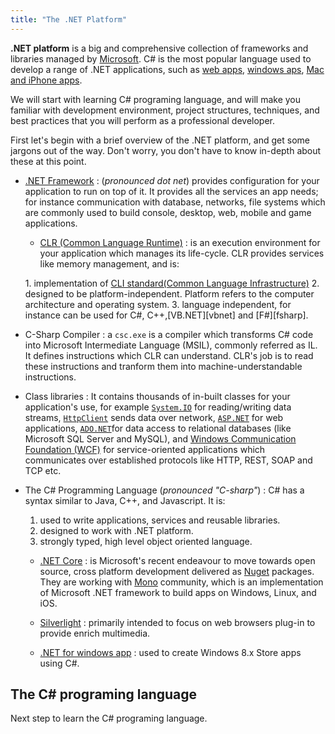 ```yaml
---
title: "The .NET Platform"
---
```


**.NET platform** is a big and comprehensive collection of frameworks and libraries managed by [Microsoft](https://www.microsoft.com/net). C# is the most popular language used to develop a range of .NET applications, such as [web apps](http://www.asp.net/), [windows aps](https://dev.windows.com/en-us/), [Mac and iPhone apps](https://www.xamarin.com/platform).

We will start with learning <a>C# programing language</a>, and will make you familiar with development environment, project structures, techniques, and best practices that you will perform as a professional developer.

First let's begin with a brief overview of the .NET platform, and get some jargons out of the way. Don't worry, you don't have to know in-depth about these at this point.

*   [.NET Framework](https://msdn.microsoft.com/en-gb/library/w0x726c2(v=vs.110).aspx) : (_pronounced dot net_) provides configuration for your application to run on top of it. It provides all the services an app needs; for instance communication with database, networks, file systems which are commonly used to build console, desktop, web, mobile and game applications.
    *   [CLR (Common Language Runtime)](https://msdn.microsoft.com/en-us/library/8bs2ecf4(v=vs.100).aspx) : is an execution environment for your application which manages its life-cycle. CLR provides services like memory management, and is:

    1\. implementation of [CLI standard(Common Language Infrastructure)](http://www.ecma-international.org/publications/standards/Ecma-335.htm)
    2\. designed to be platform-independent. Platform refers to the computer architecture and operating system.
    3\. language independent, for instance can be used for C#, C++,[VB.NET][vbnet] and [F#][fsharp].

*   C-Sharp Compiler : a `csc.exe` is a compiler which transforms C# code into Microsoft Intermediate Language (MSIL), commonly referred as IL. It defines instructions which CLR can understand. CLR's job is to read these instructions and tranform them into machine-understandable instructions.

*   Class libraries : It contains thousands of in-built classes for your application's use, for example [`System.IO`](https://msdn.microsoft.com/en-us/library/system.io(v=vs.110).aspx) for reading/writing data streams, [`HttpClient`](https://msdn.microsoft.com/en-us/library/system.net.http.httpclient(v=vs.118).aspx) sends data over network, [`ASP.NET`](http://www.asp.net/) for web applications, [`ADO.NET`](https://msdn.microsoft.com/en-us/library/h43ks021(v=vs.110).aspx)for data access to relational databases (like Microsoft SQL Server and MySQL), and [Windows Communication Foundation (WCF)](https://msdn.microsoft.com/en-us/library/ms735119(v=vs.90).aspx) for service-oriented applications which communicates over established protocols like HTTP, REST, SOAP and TCP etc.

*   The C# Programming Language (_pronounced "C-sharp"_) : C# has a syntax similar to Java, C++, and Javascript. It is:

    1.  used to write applications, services and reusable libraries.
    2.  designed to work with .NET platform.
    3.  strongly typed, high level object oriented language.
    *   [.NET Core](https://blogs.msdn.microsoft.com/dotnet/2014/12/04/introducing-net-core/) : is Microsoft's recent endeavour to move towards open source, cross platform development delivered as [Nuget](https://www.nuget.org/) packages. They are working with [Mono](http://www.mono-project.com/) community, which is an implementation of Microsoft .NET framework to build apps on Windows, Linux, and iOS.

    *   [Silverlight](https://www.microsoft.com/silverlight/) : primarily intended to focus on web browsers plug-in to provide enrich multimedia.

    *   [.NET for windows app](https://dev.windows.com/en-us/) : used to create Windows 8.x Store apps using C#.

## The C# programing language

Next step to learn the <a>C# programing language</a>.

